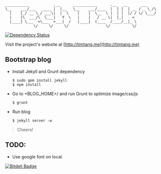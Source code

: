   ```
  ___________           .__      ___________      .__   __      ___     
  \__    ___/___   ____ |  |__   \__    ___/____  |  | |  | __ / _ \_/\ 
    |    |_/ __ \_/ ___\|  |  \    |    |  \__  \ |  | |  |/ / \/ \___/ 
    |    |\  ___/\  \___|   Y  \   |    |   / __ \|  |_|    <           
    |____| \___  >\___  >___|  /   |____|  (____  /____/__|_ \          
               \/     \/     \/                 \/          \/      
  ```

[![Dependency Status](https://gemnasium.com/tim-tang/tim-tang.github.com.png)](https://gemnasium.com/tim-tang/tim-tang.github.com)

Visit the project's website at [http://timtang.me](http://timtang.me)

## Bootstrap blog

- Install Jekyll and Grunt dependency

    ```
    $ sudo gem install jekyll 
    $ npm install
    ```
    
- Go to <BLOG_HOME>/ and run Grunt to optimize image/css/js

    ```
    $ grunt
    ```

- Run blog

    ```
    $ jekyll server -w
    ```

> Cheers!

## TODO:

- Use google font on local.

[![Bitdeli Badge](https://d2weczhvl823v0.cloudfront.net/tim-tang/tim-tang.github.com/trend.png)](https://bitdeli.com/free "Bitdeli Badge")

